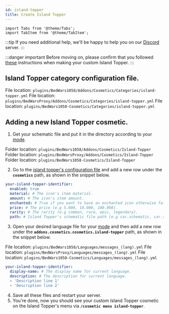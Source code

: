 ```yaml
---
id: island-topper
title: Create Island Topper
---
```


```mdx-code-block
import Tabs from '@theme/Tabs';
import TabItem from '@theme/TabItem';
```

:::tip
If you need additional help, we'll be happy to help you on our [Discord](https://mher.club/discord) server.
:::

:::danger important
Before moving on, please confirm that you followed [these](../../addon-installation/island-topper-installation.md) instructions when making your custom Island Topper.
:::

## Island Topper category configuration file.

<Tabs groupId="dependency">
    <TabItem value="bedwars1058" label="BedWars1058">
    File location: <code>plugins/BedWars1058/Addons/Cosmetics/Categories/island-topper.yml</code>
    </TabItem>
    <TabItem value="bedwarsproxy" label="BedWarsProxy">
    File location: <code>plugins/BedWarsProxy/Addons/Cosmetics/Categories/island-topper.yml</code>
    </TabItem>
    <TabItem value="standalone" label="Standalone">
    File location: <code>plugins/BedWars1058-Cosmetics/Categories/island-topper.yml</code>
    </TabItem>
</Tabs>

## Adding a new Island Topper cosmetic.

1. Get your schematic file and put it in the directory according to your [mode](../../compatibility#dependencies).
<Tabs groupId="dependency">
    <TabItem value="bedwars1058" label="BedWars1058">
    Folder location: <code>plugins/BedWars1058/Addons/Cosmetics/Island-Topper</code>
    </TabItem>
    <TabItem value="bedwarsproxy" label="BedWarsProxy">
    Folder location: <code>plugins/BedWarsProxy/Addons/Cosmetics/Island-Topper</code>
    </TabItem>
    <TabItem value="standalone" label="Standalone">
    Folder location: <code>plugins/BedWars1058-Cosmetics/Island-Topper</code>
    </TabItem>
</Tabs>

2. Go to the [island topper's configuration file](#island-topper-category-configuration-file) and add a new row under the **`cosmetics`** path, as shown in the snippet below.

```yaml title="island-topper.yml (snippet)"
your-island-topper-identifier:
  enabled: true
  material: # The icon's item material.
  amount: # The icon's item amount.
  enchanted: # True if you want to have an enchanted icon otherwise false.
  price: # The price (e.g 5.000, 10.000, 100.000).
  rarity: # The rarity (e.g common, rare, epic, legendary).
  path: # Island Topper's schematic file path (e.g car.schematic, car.schem).
```

3. Open your desired language file for your [mode](../../compatibility#dependencies) and then add a new row under the **`addons.cosmetics.cosmetics.island-topper`** path, as shown in the snippet below.

<Tabs groupId="dependency">
    <TabItem value="bedwars1058" label="BedWars1058">
    File location: <code>plugins/BedWars1058/Languages/messages_(lang).yml</code>
    </TabItem>
    <TabItem value="bedwarsproxy" label="BedWarsProxy">
    File location: <code>plugins/BedWarsProxy/Languages/messages_(lang).yml</code>
    </TabItem>
    <TabItem value="standalone" label="Standalone">
    File location: <code>plugins/BedWars1058-Cosmetics/Languages/messages_(lang).yml</code>
    </TabItem>
</Tabs>

```yaml title="messages_(lang).yml (snippet)"
your-island-topper-identifier:
  display-name: # The display name for current language.
  description: # The description for current language.
  - 'Description line 1'
  - 'Description line 2'
```

4. Save all these files and restart your server.
5. You're done, now you should see your custom Island Topper cosmetic on the Island Topper's menu via **`/cosmetic menu island-topper`**.